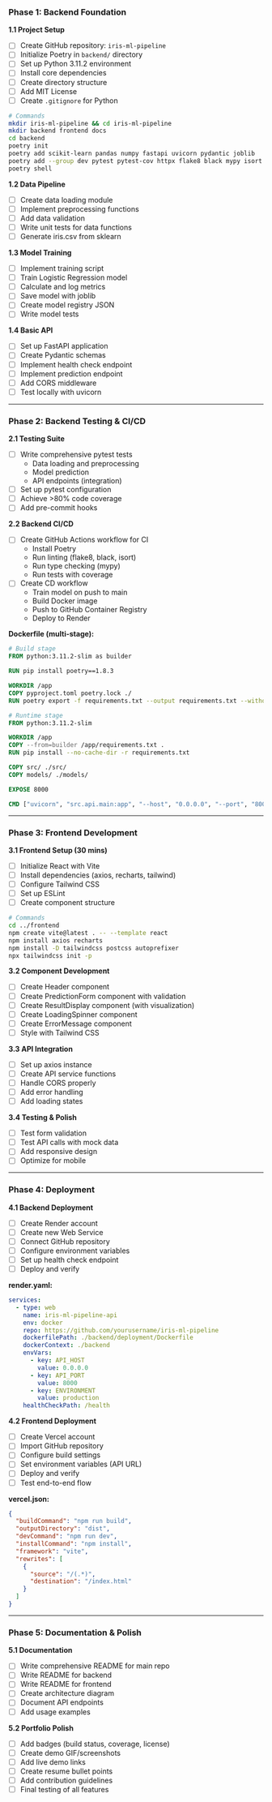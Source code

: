 ### Phase 1: Backend Foundation

**1.1 Project Setup**
- [ ] Create GitHub repository: `iris-ml-pipeline`
- [ ] Initialize Poetry in `backend/` directory
- [ ] Set up Python 3.11.2 environment
- [ ] Install core dependencies
- [ ] Create directory structure
- [ ] Add MIT License
- [ ] Create `.gitignore` for Python

```bash
# Commands
mkdir iris-ml-pipeline && cd iris-ml-pipeline
mkdir backend frontend docs
cd backend
poetry init
poetry add scikit-learn pandas numpy fastapi uvicorn pydantic joblib
poetry add --group dev pytest pytest-cov httpx flake8 black mypy isort
poetry shell
```

**1.2 Data Pipeline**
- [ ] Create data loading module
- [ ] Implement preprocessing functions
- [ ] Add data validation
- [ ] Write unit tests for data functions
- [ ] Generate iris.csv from sklearn

**1.3 Model Training**
- [ ] Implement training script
- [ ] Train Logistic Regression model
- [ ] Calculate and log metrics
- [ ] Save model with joblib
- [ ] Create model registry JSON
- [ ] Write model tests

**1.4 Basic API**
- [ ] Set up FastAPI application
- [ ] Create Pydantic schemas
- [ ] Implement health check endpoint
- [ ] Implement prediction endpoint
- [ ] Add CORS middleware
- [ ] Test locally with uvicorn

---

### **Phase 2: Backend Testing & CI/CD**

**2.1 Testing Suite**
- [ ] Write comprehensive pytest tests
  - Data loading and preprocessing
  - Model prediction
  - API endpoints (integration)
- [ ] Set up pytest configuration
- [ ] Achieve >80% code coverage
- [ ] Add pre-commit hooks

**2.2 Backend CI/CD**
- [ ] Create GitHub Actions workflow for CI
  - Install Poetry
  - Run linting (flake8, black, isort)
  - Run type checking (mypy)
  - Run tests with coverage
- [ ] Create CD workflow
  - Train model on push to main
  - Build Docker image
  - Push to GitHub Container Registry
  - Deploy to Render

**Dockerfile (multi-stage):**
```dockerfile
# Build stage
FROM python:3.11.2-slim as builder

RUN pip install poetry==1.8.3

WORKDIR /app
COPY pyproject.toml poetry.lock ./
RUN poetry export -f requirements.txt --output requirements.txt --without-hashes

# Runtime stage
FROM python:3.11.2-slim

WORKDIR /app
COPY --from=builder /app/requirements.txt .
RUN pip install --no-cache-dir -r requirements.txt

COPY src/ ./src/
COPY models/ ./models/

EXPOSE 8000

CMD ["uvicorn", "src.api.main:app", "--host", "0.0.0.0", "--port", "8000"]
```

---

### **Phase 3: Frontend Development**

**3.1 Frontend Setup (30 mins)**
- [ ] Initialize React with Vite
- [ ] Install dependencies (axios, recharts, tailwind)
- [ ] Configure Tailwind CSS
- [ ] Set up ESLint
- [ ] Create component structure

```bash
# Commands
cd ../frontend
npm create vite@latest . -- --template react
npm install axios recharts
npm install -D tailwindcss postcss autoprefixer
npx tailwindcss init -p
```

**3.2 Component Development**
- [ ] Create Header component
- [ ] Create PredictionForm component with validation
- [ ] Create ResultDisplay component (with visualization)
- [ ] Create LoadingSpinner component
- [ ] Create ErrorMessage component
- [ ] Style with Tailwind CSS

**3.3 API Integration**
- [ ] Set up axios instance
- [ ] Create API service functions
- [ ] Handle CORS properly
- [ ] Add error handling
- [ ] Add loading states

**3.4 Testing & Polish**
- [ ] Test form validation
- [ ] Test API calls with mock data
- [ ] Add responsive design
- [ ] Optimize for mobile

---

### **Phase 4: Deployment**

**4.1 Backend Deployment**
- [ ] Create Render account
- [ ] Create new Web Service
- [ ] Connect GitHub repository
- [ ] Configure environment variables
- [ ] Set up health check endpoint
- [ ] Deploy and verify

**render.yaml:**
```yaml
services:
  - type: web
    name: iris-ml-pipeline-api
    env: docker
    repo: https://github.com/yourusername/iris-ml-pipeline
    dockerfilePath: ./backend/deployment/Dockerfile
    dockerContext: ./backend
    envVars:
      - key: API_HOST
        value: 0.0.0.0
      - key: API_PORT
        value: 8000
      - key: ENVIRONMENT
        value: production
    healthCheckPath: /health
```

**4.2 Frontend Deployment**
- [ ] Create Vercel account
- [ ] Import GitHub repository
- [ ] Configure build settings
- [ ] Set environment variables (API URL)
- [ ] Deploy and verify
- [ ] Test end-to-end flow

**vercel.json:**
```json
{
  "buildCommand": "npm run build",
  "outputDirectory": "dist",
  "devCommand": "npm run dev",
  "installCommand": "npm install",
  "framework": "vite",
  "rewrites": [
    {
      "source": "/(.*)",
      "destination": "/index.html"
    }
  ]
}
```

---

### **Phase 5: Documentation & Polish**

**5.1 Documentation**
- [ ] Write comprehensive README for main repo
- [ ] Write README for backend
- [ ] Write README for frontend
- [ ] Create architecture diagram
- [ ] Document API endpoints
- [ ] Add usage examples

**5.2 Portfolio Polish**
- [ ] Add badges (build status, coverage, license)
- [ ] Create demo GIF/screenshots
- [ ] Add live demo links
- [ ] Create resume bullet points
- [ ] Add contribution guidelines
- [ ] Final testing of all features